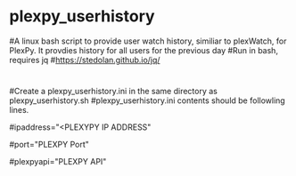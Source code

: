 # plexpy_userhistory
#A linux bash script to provide user watch history, similiar to plexWatch, for PlexPy. It provdies history for all users for the previous day
#Run in bash, requires jq
#https://stedolan.github.io/jq/
#
#Create a plexpy_userhistory.ini in the same directory as plexpy_userhistory.sh
#plexpy_userhistory.ini contents should be followling lines.

#ipaddress="<PLEXYPY IP ADDRESS"

#port="PLEXPY Port"

#plexpyapi="PLEXPY API"
